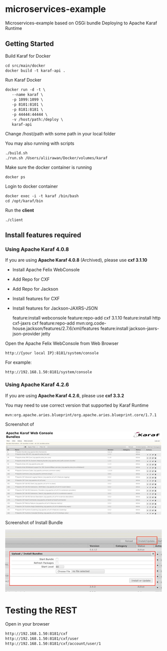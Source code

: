 # microservices-example

Microservices-example based on OSGi bundle
Deploying to Apache Karaf Runtime

## Getting Started

Build Karaf for Docker

	cd src/main/docker
	docker build -t karaf-api .
	
Run Karaf Docker
	
	docker run -d -t \
	   --name karaf \
	   -p 1099:1099 \ 
	   -p 8101:8101 \
	   -p 8181:8181 \
	   -p 44444:44444 \
	   -v /host/path:/deploy \
	   karaf-api
	
Change /host/path with some path in your local folder	
	
You may also running with scripts

	./build.sh
	./run.sh /Users/aliirawan/Docker/volumes/karaf
			
Make sure the docker container is running

	docker ps
	
Login to docker container

	docker exec -i -t karaf /bin/bash
	cd /opt/karaf/bin

Run the **client**	
	
	./client
	
## Install features required

### Using Apache Karaf 4.0.8
If you are using **Apache Karaf 4.0.8** (Archived), please use **cxf 3.1.10**

 - Install Apache Felix WebConsole
 - Add Repo for CXF
 - Add Repo for Jackson
 - Install features for CXF
 - Install features for Jackson-JAXRS-JSON
 
	feature:install webconsole
	feature:repo-add cxf 3.1.10
	feature:install http cxf-jaxrs cxf
	feature:repo-add mvn:org.code-house.jackson/features/2.7.6/xml/features
	feature:install jackson-jaxrs-json-provider jetty
	
Open the Apache Felix WebConsole from Web Browser

	http://{your local IP}:8181/system/console			
	
For example:

	http://192.168.1.50:8181/system/console			
	
### Using Apache Karaf 4.2.6

If you are using **Apache Karaf 4.2.6**, please use **cxf 3.3.2**

You may need to use correct version that supported by Karaf Runtime


	mvn:org.apache.aries.blueprint/org.apache.aries.blueprint.core/1.7.1	

	
Screenshot of 

![Web Console](https://raw.githubusercontent.com/ali-irawan/microservices-example/master/src/main/resources/webconsole.png  "WebConsole")

Screenshot of Install Bundle

![Install Bundle](https://raw.githubusercontent.com/ali-irawan/microservices-example/master/src/main/resources/install-bundle.png  "Install Bundle")

# Testing the REST

Open in your browser

	http://192.168.1.50:8181/cxf
	http://192.168.1.50:8181/cxf/user
	http://192.168.1.50:8181/cxf/account/user/1
		